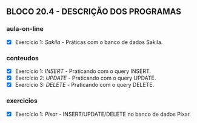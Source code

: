 ## BLOCO 20.4 - DESCRIÇÃO DOS PROGRAMAS

### aula-on-line
- [x] Exercício 1: _Sakila_ - Práticas com o banco de dados Sakila.

### conteudos
- [x] Exercício 1: _INSERT_ - Praticando com o query INSERT.
- [x] Exercício 2: _UPDATE_ - Praticando com o query UPDATE.
- [x] Exercício 3: _DELETE_ - Praticando com o query DELETE.

### exercicios
- [x] Exercício 1: _Pixar_ - INSERT/UPDATE/DELETE no banco de dados Pixar.

